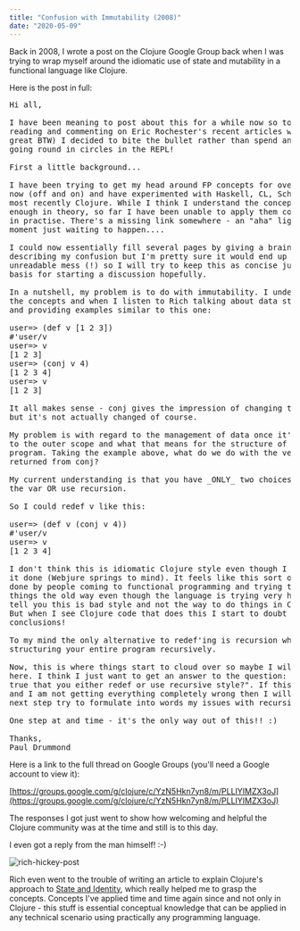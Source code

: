 ```yaml
---
title: "Confusion with Immutability (2008)"
date: "2020-05-09"
---
```


Back in 2008, I wrote a post on the Clojure Google Group back when I was
trying to wrap myself around the idiomatic use of state and mutability in a
functional language like Clojure.

<!-- end -->

Here is the post in full:

<pre>
Hi all,

I have been meaning to post about this for a while now so today (after
reading and commenting on Eric Rochester's recent articles which are
great BTW) I decided to bite the bullet rather than spend another day
going round in circles in the REPL!

First a little background...

I have been trying to get my head around FP concepts for over a year
now (off and on) and have experimented with Haskell, CL, Scheme and
most recently Clojure. While I think I understand the concepts well
enough in theory, so far I have been unable to apply them confidently
in practise. There's a missing link somewhere - an "aha" light-bulb
moment just waiting to happen....

I could now essentially fill several pages by giving a brain-dump
describing my confusion but I'm pretty sure it would end up an
unreadable mess (!) so I will try to keep this as concise just as a
basis for starting a discussion hopefully.

In a nutshell, my problem is to do with immutability. I understand
the concepts and when I listen to Rich talking about data structures
and providing examples similar to this one:

user=> (def v [1 2 3])
#'user/v
user=> v
[1 2 3]
user=> (conj v 4)
[1 2 3 4]
user=> v
[1 2 3]

It all makes sense - conj gives the impression of changing the vector
but it's not actually changed of course.

My problem is with regard to the management of data once it's returned
to the outer scope and what that means for the structure of a whole
program. Taking the example above, what do we do with the vector
returned from conj?

My current understanding is that you have _ONLY_ two choices: re'def
the var OR use recursion.

So I could redef v like this:

user=> (def v (conj v 4))
#'user/v
user=> v
[1 2 3 4]

I don't think this is idiomatic Clojure style even though I have seen
it done (Webjure springs to mind). It feels like this sort of thing is
done by people coming to functional programming and trying to do
things the old way even though the language is trying very hard to
tell you this is bad style and not the way to do things in Clojure.
But when I see Clojure code that does this I start to doubt my
conclusions!

To my mind the only alternative to redef'ing is recursion which means
structuring your entire program recursively.

Now, this is where things start to cloud over so maybe I will stop
here. I think I just want to get an answer to the question: "Is it
true that you either redef or use recursive style?". If this is true
and I am not getting everything completely wrong then I will take the
next step try to formulate into words my issues with recursion!!!

One step at and time - it's the only way out of this!! :)

Thanks,
Paul Drummond
</pre>

Here is a link to the full thread on Google Groups (you'll need a Google account
to view it):

[https://groups.google.com/g/clojure/c/YzN5Hkn7yn8/m/PLLIYIMZX3oJ](https://groups.google.com/g/clojure/c/YzN5Hkn7yn8/m/PLLIYIMZX3oJ)

The responses I got just went to show how welcoming and helpful the Clojure
community was at the time and still is to this day.

I even got a reply from the man himself! :-)

![rich-hickey-post](/images/rich-hickey-post.png)

Rich even went to the trouble of writing an article to explain Clojure's
approach to [State and Identity](https://clojure.org/about/state), which really
helped me to grasp the concepts. Concepts I've applied time and time again since
and not only in Clojure - this stuff is essential conceptual knowledge that can
be applied in any technical scenario using practically any programming language.
